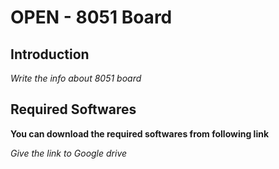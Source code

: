 # OPEN - 8051 Board

## Introduction

_Write the info about 8051 board_

## Required Softwares
**You can download the required softwares from following link**

_Give the link to Google drive_

